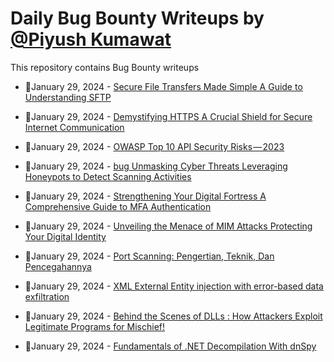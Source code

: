 # Daily Bug Bounty Writeups by [@Piyush Kumawat](https://twitter.com/piyush_supiy) 
This repository contains Bug Bounty writeups

<!-- BLOG-POST-LIST:START -->
 - 💯January 29, 2024 - [Secure File Transfers Made Simple A Guide to Understanding SFTP](https://medium.com/@Land2Cyber/secure-file-transfers-made-simple-a-guide-to-understanding-sftp-6221d3cf7f27?source=rss------bug_bounty-5) 

 - 💯January 29, 2024 - [Demystifying HTTPS A Crucial Shield for Secure Internet Communication](https://medium.com/@Land2Cyber/demystifying-https-a-crucial-shield-for-secure-internet-communication-4623c3e92ee8?source=rss------bug_bounty-5) 

 - 💯January 29, 2024 - [OWASP Top 10 API Security Risks — 2023](https://medium.com/@aayushdhakal005/owasp-top-10-api-security-risks-2023-0e1cd92214cf?source=rss------bug_bounty-5) 

 - 💯January 29, 2024 - [bug Unmasking Cyber Threats Leveraging Honeypots to Detect Scanning Activities](https://medium.com/@Land2Cyber/bug-unmasking-cyber-threats-leveraging-honeypots-to-detect-scanning-activities-70945d76598b?source=rss------bug_bounty-5) 

 - 💯January 29, 2024 - [Strengthening Your Digital Fortress A Comprehensive Guide to MFA Authentication](https://medium.com/@Land2Cyber/strengthening-your-digital-fortress-a-comprehensive-guide-to-mfa-authentication-c474f2cd5297?source=rss------bug_bounty-5) 

 - 💯January 29, 2024 - [Unveiling the Menace of MIM Attacks Protecting Your Digital Identity](https://medium.com/@Land2Cyber/unveiling-the-menace-of-mim-attacks-protecting-your-digital-identity-0405ec1e9f61?source=rss------bug_bounty-5) 

 - 💯January 29, 2024 - [Port Scanning: Pengertian, Teknik, Dan Pencegahannya](https://medium.com/@talaskosec/port-scanning-pengertian-teknik-dan-pencegahannya-38dece0adf2e?source=rss------bug_bounty-5) 

 - 💯January 29, 2024 - [XML External Entity injection with error-based data exfiltration](https://infosecwriteups.com/xml-external-entity-injection-with-error-based-data-exfiltration-985b063ec820?source=rss------bug_bounty-5) 

 - 💯January 29, 2024 - [Behind the Scenes of DLLs : How Attackers Exploit Legitimate Programs for Mischief!](https://osintteam.blog/behind-the-scenes-of-dlls-how-attackers-exploit-legitimate-programs-for-mischief-395a7540af1f?source=rss------bug_bounty-5) 

 - 💯January 29, 2024 - [Fundamentals of .NET Decompilation With dnSpy](https://infosecwriteups.com/fundamentals-of-net-decompilation-with-dnspy-e7456707b1d2?source=rss------bug_bounty-5) 
<!-- BLOG-POST-LIST:END -->
